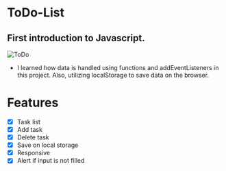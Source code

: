 # ToDo-List 

## First introduction to Javascript.

![ToDo](https://github.com/JorYin/ToDo-List/assets/134739719/92ea2e2c-8c93-4b8a-9bef-e55b2e8da5d4)

- I learned how data is handled using functions and addEventListeners in this project. Also, utilizing localStorage to save data on the browser.

# Features

- [x] Task list
- [x] Add task
- [x] Delete task
- [x] Save on local storage
- [x] Responsive
- [x] Alert if input is not filled
